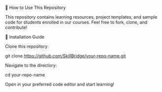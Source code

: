 📌 How to Use This Repository

This repository contains learning resources, project templates, and sample code for students enrolled in our courses. Feel free to fork, clone, and contribute!

🔧 Installation Guide

Clone this repository:

git clone https://github.com/SkillBridge/your-repo-name.git

Navigate to the directory:

cd your-repo-name

Open in your preferred code editor and start learning!
